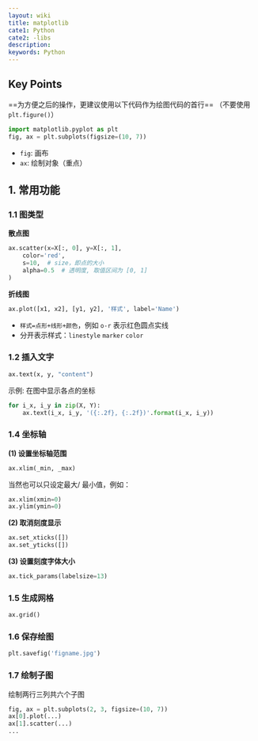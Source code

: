 ```yaml
---
layout: wiki
title: matplotlib
cate1: Python
cate2: -libs
description: 
keywords: Python
---
```



## Key Points
==为方便之后的操作，更建议使用以下代码作为绘图代码的首行==
（不要使用 `plt.figure()`）
```py
import matplotlib.pyplot as plt
fig, ax = plt.subplots(figsize=(10, 7))
```
- `fig`: 画布
- `ax`: 绘制对象（重点）


## 1. 常用功能
### 1.1 图类型
**散点图**
```py
ax.scatter(x=X[:, 0], y=X[:, 1], 
    color='red',
    s=10,  # size，即点的大小
    alpha=0.5  # 透明度, 取值区间为 [0, 1]
)
```
**折线图**
```py
ax.plot([x1, x2], [y1, y2], '样式', label='Name')
```
- `样式=点形+线形+颜色`，例如 `o-r` 表示红色圆点实线
- 分开表示样式：`linestyle` `marker` `color`

### 1.2 插入文字

```py
ax.text(x, y, "content")
```
示例: 在图中显示各点的坐标
```py
for i_x, i_y in zip(X, Y):
    ax.text(i_x, i_y, '({:.2f}, {:.2f})'.format(i_x, i_y))
```

### 1.4 坐标轴

**(1) 设置坐标轴范围**
```py
ax.xlim(_min, _max)
```
当然也可以只设定最大/ 最小值，例如：
```py
ax.xlim(xmin=0)
ax.ylim(ymin=0)
```
**(2) 取消刻度显示**

```py
ax.set_xticks([])
ax.set_yticks([])
```
**(3) 设置刻度字体大小**
```py
ax.tick_params(labelsize=13)
```

### 1.5 生成网格
```py
ax.grid()
```

### 1.6 保存绘图
```py
plt.savefig('figname.jpg')
```

### 1.7 绘制子图
绘制两行三列共六个子图
```py
fig, ax = plt.subplots(2, 3, figsize=(10, 7))
ax[0].plot(...)
ax[1].scatter(...)
...
```


